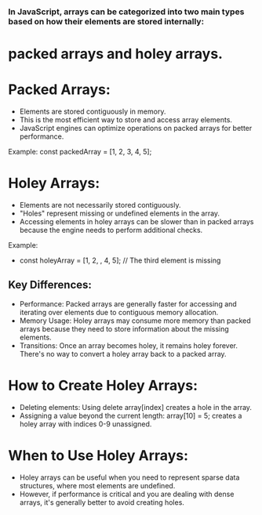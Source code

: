 ### In JavaScript, arrays can be categorized into two main types based on how their elements are stored internally: 

# packed arrays and holey arrays.

# Packed Arrays:
- Elements are stored contiguously in memory.
- This is the most efficient way to store and access array elements.
- JavaScript engines can optimize operations on packed arrays for better performance.

Example:
const packedArray = [1, 2, 3, 4, 5]; 

# Holey Arrays:
- Elements are not necessarily stored contiguously.
- "Holes" represent missing or undefined elements in the array.
- Accessing elements in holey arrays can be slower than in packed arrays because the engine needs to perform additional checks.

Example:

-   const holeyArray = [1, 2, , 4, 5]; // The third element is missing


## Key Differences:

- Performance: Packed arrays are generally faster for accessing and iterating over elements due to contiguous memory allocation.
- Memory Usage: Holey arrays may consume more memory than packed arrays because they need to store information about the missing elements.
- Transitions: Once an array becomes holey, it remains holey forever. There's no way to convert a holey array back to a packed array.

# How to Create Holey Arrays:
- Deleting elements: Using delete array[index] creates a hole in the array.
- Assigning a value beyond the current length: array[10] = 5; creates a holey array with indices 0-9 unassigned.

# When to Use Holey Arrays:
- Holey arrays can be useful when you need to represent sparse data structures, where most elements are undefined.
- However, if performance is critical and you are dealing with dense arrays, it's generally better to avoid creating holes.